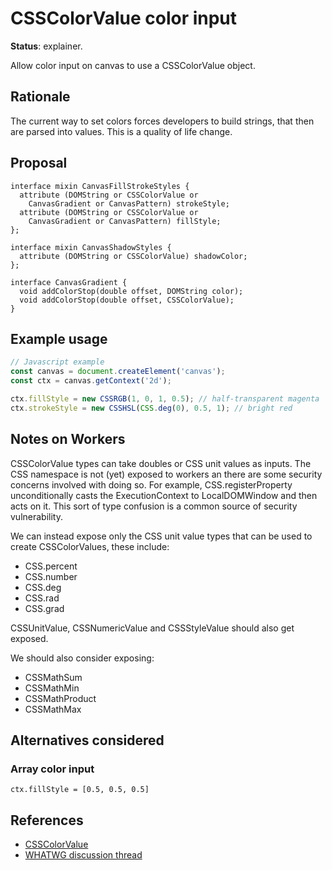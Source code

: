 CSSColorValue color input
=================
**Status**: explainer.

Allow color input on canvas to use a CSSColorValue object.

Rationale
---------

The current way to set colors forces developers to build strings, that then are parsed into values.
This is a quality of life change.


Proposal
--------

```webidl
interface mixin CanvasFillStrokeStyles {
  attribute (DOMString or CSSColorValue or
    CanvasGradient or CanvasPattern) strokeStyle;
  attribute (DOMString or CSSColorValue or
    CanvasGradient or CanvasPattern) fillStyle;
};

interface mixin CanvasShadowStyles {
  attribute (DOMString or CSSColorValue) shadowColor;
};

interface CanvasGradient {
  void addColorStop(double offset, DOMString color);
  void addColorStop(double offset, CSSColorValue);
}
```

Example usage
-------------

```js
// Javascript example
const canvas = document.createElement('canvas');
const ctx = canvas.getContext('2d');

ctx.fillStyle = new CSSRGB(1, 0, 1, 0.5); // half-transparent magenta
ctx.strokeStyle = new CSSHSL(CSS.deg(0), 0.5, 1); // bright red
```

Notes on Workers
----------------

CSSColorValue types can take doubles or CSS unit values as inputs. The CSS namespace is not (yet) exposed to workers an there are some security concerns involved with doing so. For example, CSS.registerProperty unconditionally casts the ExecutionContext to LocalDOMWindow and then acts on it. This sort of type confusion is a common source of security vulnerability.

We can instead expose only the CSS unit value types that can be used to create CSSColorValues, these include:
  - CSS.percent
  - CSS.number
  - CSS.deg
  - CSS.rad
  - CSS.grad

CSSUnitValue, CSSNumericValue and CSSStyleValue should also get exposed.

We should also consider exposing:
  - CSSMathSum
  - CSSMathMin
  - CSSMathProduct
  - CSSMathMax

Alternatives considered
-----------------------

### Array color input

`ctx.fillStyle = [0.5, 0.5, 0.5]` 


References
----------

 - [CSSColorValue](https://drafts.css-houdini.org/css-typed-om-1/#colorvalue-objects)
 - [WHATWG discussion thread](https://github.com/whatwg/html/issues/5616)
